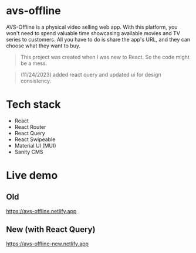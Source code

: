 # avs-offline

AVS-Offline is a physical video selling web app. With this platform, you won't need to spend valuable time showcasing available movies and TV series to customers. All you have to do is share the app's URL, and they can choose what they want to buy.

> This project was created when I was new to React. So the code might be a mess.

> (11/24/2023) added react query and updated ui for design consistency.

# Tech stack

- React
- React Router
- React Query
- React Swipeable
- Material UI (MUI)
- Sanity CMS

# Live demo

## Old

https://avs-offline.netlify.app

## New (with React Query)

https://avs-offline-new.netlify.app

